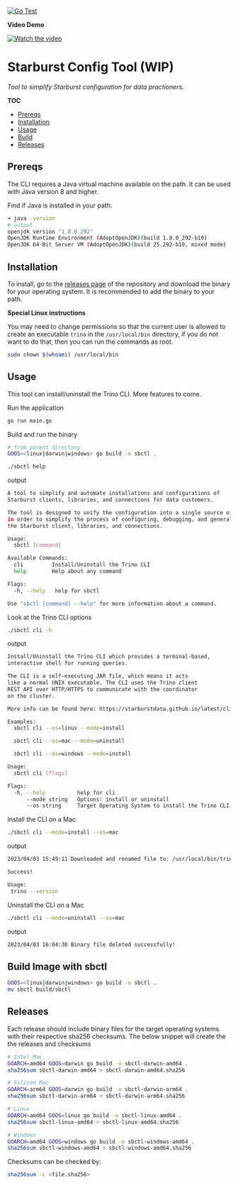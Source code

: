 [![Go Test](https://github.com/cmwylie19/sbctl/actions/workflows/unit-tests.yaml/badge.svg)](https://github.com/cmwylie19/sbctl/actions/workflows/unit-tests.yaml)

**Video Demo**   
  
[![Watch the video](https://i9.ytimg.com/vi_webp/0yL-a401YyM/mq2.webp?sqp=CLCZr6IG-oaymwEmCMACELQB8quKqQMa8AEB-AH-CYAC0AWKAgwIABABGGUgZShlMA8=&rs=AOn4CLDSRRUciVjIIZmFWBHMlJSIu0LNPg)](https://www.youtube.com/watch?v=0yL-a401YyM)


# Starburst Config Tool (WIP)

_Tool to simplify Starburst configuration for data practioners._

**TOC**
- [Prereqs](#prereqs)
- [Installation](#installation)
- [Usage](#usage)
- [Build](#build-image-with-sbctl)
- [Releases](#releases)

## Prereqs

The CLI requires a Java virtual machine available on the path. It can be used with Java version 8 and higher. 

Find if Java is installed in your path:

```bash
➜ java -version 
# output
openjdk version "1.8.0_292"
OpenJDK Runtime Environment (AdoptOpenJDK)(build 1.8.0_292-b10)
OpenJDK 64-Bit Server VM (AdoptOpenJDK)(build 25.292-b10, mixed mode)
```

## Installation

To install, go to the [releases page](https://github.com/cmwylie19/sbctl/releases) of the repository and download the binary for your operating system. It is recommended to add the binary to your path. 

**Special Linux instructions**

You may need to change permissions so that the current user is allowed to create an executable `trino` in the `/usr/local/bin` directory, if you do not want to do that, then you can run the commands as root.

```bash
sudo chown $(whoami) /usr/local/bin
```


## Usage 

This tool can install/uninstall the Trino CLI. More features to come.   

Run the application

```bash
go run main.go
```

Build and run the binary 

```bash
# from parent directory
GOOS=<linux|darwin|windows> go build -o sbctl .

./sbctl help
```


output

```bash
A tool to simplify and automate installations and configurations of
Starburst clients, libraries, and connections for data customers.

The tool is designed to unify the configuration into a single source of truth
in order to simplify the process of configuring, debugging, and generally managing
the Starburst client, libraries, and connections.

Usage:
  sbctl [command]

Available Commands:
  cli         Install/Uninstall the Trino CLI
  help        Help about any command

Flags:
  -h, --help   help for sbctl

Use "sbctl [command] --help" for more information about a command.
```

Look at the Trino CLI options

```bash
./sbctl cli -h
```

output

```bash
Install/Uninstall the Trino CLI which provides a terminal-based, 
interactive shell for running queries.

The CLI is a self-executing JAR file, which means it acts
like a normal UNIX executable. The CLI uses the Trino client
REST API over HTTP/HTTPS to communicate with the coordinator
on the cluster. 

More info can be found here: https://starburstdata.github.io/latest/client/cli.html

Examples:
  sbctl cli --os=linux --mode=install

  sbctl cli --os=mac --mode=uninstall

  sbctl cli --os=windows --mode=install

Usage:
  sbctl cli [flags]

Flags:
  -h, --help          help for cli
      --mode string   Options: install or uninstall
      --os string     Target Operating System to install the Trino CLI on. Options: mac, linux, or windows.
```


Install the CLI on a Mac

```bash
./sbctl cli --mode=install --os=mac
```

output

```bash
2023/04/03 15:49:11 Downloaded and renamed file to: /usr/local/bin/trino

Success!

Usage:
 trino --version
```


Uninstall the CLI on a Mac

```bash
./sbctl cli --mode=uninstall --os=mac
```

output

```bash
2023/04/03 16:04:30 Binary file deleted successfully!
```


## Build Image with sbctl

```bash
GOOS=<linux|darwin|windows> go build -o sbctl .
mv sbctl build/sbctl
```

## Releases

Each release should include binary files for the target operating systems with their respective sha256 checksums. The below snippet will create the the releases and checksums


```bash
# Intel Mac 
GOARCH=amd64 GOOS=darwin go build -o sbctl-darwin-amd64 . 
sha256sum sbctl-darwin-amd64 > sbctl-darwin-amd64.sha256

# Silicon Mac
GOARCH=arm64 GOOS=darwin go build -o sbctl-darwin-arm64 . 
sha256sum sbctl-darwin-arm64 > sbctl-darwin-arm64.sha256

# Linux 
GOARCH=amd64 GOOS=linux go build -o sbctl-linux-amd64 . 
sha256sum sbctl-linux-amd64 > sbctl-linux-amd64.sha256

# Windows 
GOARCH=amd64 GOOS=windows go build -o sbctl-windows-amd64 . 
sha256sum sbctl-windows-amd64 > sbctl-windows-amd64.sha256
```

Checksums can be checked by:

```bash
sha256sum -c <file.sha256>
```
